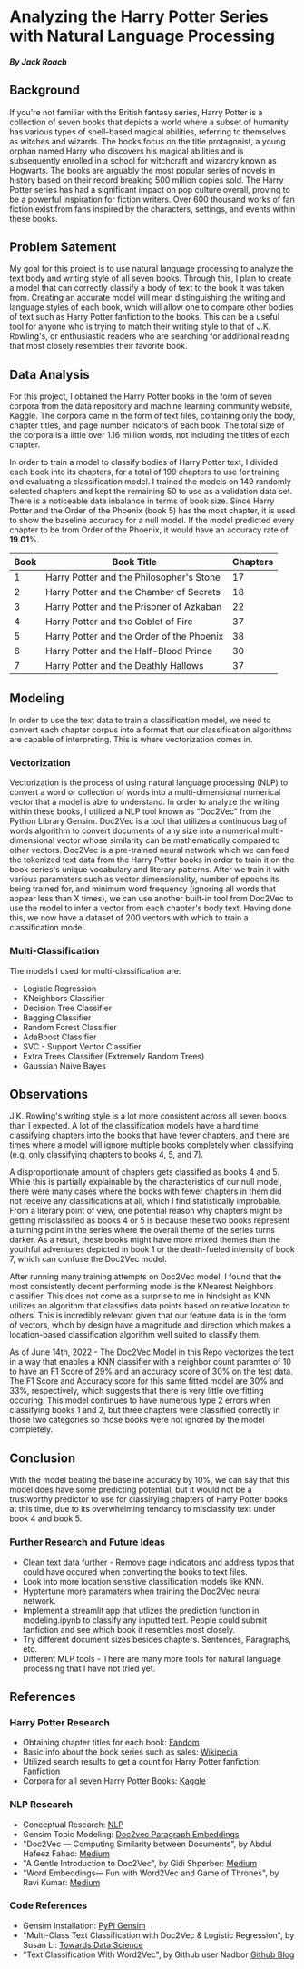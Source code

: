 # Analyzing the Harry Potter Series with Natural Language Processing
##### By Jack Roach

## Background

If you're not familiar with the British fantasy series, Harry Potter is a collection of seven books that depicts a world where a subset of humanity has various types of spell-based magical abilities, referring to themselves as witches and wizards. The books focus on the title protagonist, a young orphan named Harry who discovers his magical abilities and is subsequently enrolled in a school for witchcraft and wizardry known as Hogwarts. The books are arguably the most popular series of novels in history based on their record breaking 500 million copies sold. The Harry Potter series has had a significant impact on pop culture overall, proving to be a powerful inspiration for fiction writers. Over 600 thousand works of fan fiction exist from fans inspired by the characters, settings, and events within these books.

## Problem Satement

My goal for this project is to use natural language processing to analyze the text body and writing style of all seven books. Through this, I plan to create a model that can correctly classify a body of text to the book it was taken from. Creating an accurate model will mean distinguishing the writing and language styles of each book, which will allow one to compare other bodies of text such as Harry Potter fanfiction to the books. This can be a useful tool for anyone who is trying to match their writing style to that of J.K. Rowling's, or enthusiastic readers who are searching for additional reading that most closely resembles their favorite book.

## Data Analysis

For this project, I obtained the Harry Potter books in the form of seven corpora from the data repository and machine learning community website, Kaggle. The corpora came in the form of text files, containing only the body, chapter titles, and page number indicators of each book. The total size of the corpora is a little over 1.16 million words, not including the titles of each chapter.

In order to train a model to classify bodies of Harry Potter text, I divided each book into its chapters, for a total of 199 chapters to use for training and evaluating a classification model. I trained the models on 149 randomly selected chapters and kept the remaining 50 to use as a validation data set. There is a noticeable data inbalance in terms of book size. Since Harry Potter and the Order of the Phoenix (book 5) has the most chapter, it is used to show the baseline accuracy for a null model. If the model predicted every chapter to be from Order of the Phoenix, it would have an accuracy rate of **19.01**%.

|Book|Book Title|Chapters|
|---|---|---|
|1|Harry Potter and the Philosopher's Stone|17|
|2|Harry Potter and the Chamber of Secrets|18|
|3|Harry Potter and the Prisoner of Azkaban|22|
|4|Harry Potter and the Goblet of Fire|37|
|5|Harry Potter and the Order of the Phoenix|38|
|6|Harry Potter and the Half-Blood Prince|30|
|7|Harry Potter and the Deathly Hallows|37|
 
## Modeling

In order to use the text data to train a classification model, we need to convert each chapter corpus into a format that our classification algorithms are capable of interpreting. This is where vectorization comes in.
### Vectorization
Vectorization is the process of using natural language processing (NLP) to convert a word or collection of words into a multi-dimensional numerical vector that a model is able to understand. In order to analyze the writing within these books, I utilized a NLP tool known as “Doc2Vec” from the Python Library Gensim. Doc2Vec is a tool that utilizes a continuous bag of words algorithm to convert documents of any size into a numerical multi-dimensional vector whose similarity can be mathematically compared to other vectors. Doc2Vec is a pre-trained neural network which we can feed the tokenized text data from the Harry Potter books in order to train it on the book series's unique vocabulary and literary patterns. After we train it with various paramaters such as vector dimensionality, number of epochs its being trained for, and minimum word frequency (ignoring all words that appear less than X times), we can use another built-in tool from Doc2Vec to use the model to infer a vector from each chapter's body text. Having done this, we now have a dataset of 200 vectors with which to train a classification model.

### Multi-Classification 
The models I used for multi-classification are:
- Logistic Regression
- KNeighbors Classifier
- Decision Tree Classifier
- Bagging Classifier
- Random Forest Classifier
- AdaBoost Classifier
- SVC - Support Vector Classifier
- Extra Trees Classifier (Extremely Random Trees)
- Gaussian Naive Bayes

## Observations

J.K. Rowling's writing style is a lot more consistent across all seven books than I expected. A lot of the classification models have a hard time classifying chapters into the books that have fewer chapters, and there are times where a model will ignore multiple books completely when classifying (e.g. only classifying chapters to books 4, 5, and 7).

A disproportionate amount of chapters gets classified as books 4 and 5. While this is partially explainable by the characteristics of our null model, there were many cases where the books with fewer chapters in them did not receive any classifications at all, which I find statistically improbable. From a literary point of view, one potential reason why chapters might be getting misclassifed as books 4 or 5 is because these two books represent a turning point in the series where the overall theme of the series turns darker. As a result, these books might have more mixed themes than the youthful adventures depicted in book 1 or the death-fueled intensity of book 7, which can confuse the Doc2Vec model.

After running many training attempts on Doc2Vec model, I found that the most consistently decent performing model is the KNearest Neighbors classifier. This does not come as a surprise to me in hindsight as KNN utilizes an algorithm that classifies data points based on relative location to others. This is incredibly relevant given that our feature data is in the form of vectors, which by design have a magnitude and direction which makes a location-based classification algorithm well suited to classify them.

As of June 14th, 2022 - The Doc2Vec Model in this Repo vectorizes the text in a way that enables a KNN classifier with a neighbor count paramter of 10 to have an F1 Score of 29% and an accuracy score of 30% on the test data. The F1 Score and Accuracy score for this same fitted model are 30% and 33%, respectively, which suggests that there is very little overfitting occuring. This model continues to have numerous type 2 errors when classifying books 1 and 2, but three chapters were classified correctly in those two categories so those books were not ignored by the model completely.

## Conclusion

With the model beating the baseline accuracy by 10%, we can say that this model does have some predicting potential, but it would not be a trustworthy predictor to use for classifying chapters of Harry Potter books at this time, due to its overwhelming tendancy to misclassify text under book 4 and book 5.

### Further Research and Future Ideas
- Clean text data further - Remove page indicators and address typos that could have occured when converting the books to text files.
- Look into more location sensitive classification models like KNN.
- Hyptertune more paramaters when training the Doc2Vec neural network.
- Implement a streamlit app that utlizes the prediction function in modeling.ipynb to classify any inputted text. People could submit fanfiction and see which book it resembles most closely.
- Try different document sizes besides chapters. Sentences, Paragraphs, etc.
- Different MLP tools - There are many more tools for natural language processing that I have not tried yet.


## References

### Harry Potter Research
- Obtaining chapter titles for each book: [Fandom](https://harrypotter.fandom.com/wiki/List_of_chapters_in_the_Harry_Potter_books#Harry_Potter_and_the_Philosopher's_Stone_(23_June_1991–20_June_1992))
- Basic info about the book series such as sales: [Wikipedia](https://en.wikipedia.org/wiki/Harry_Potter)
- Utilized search results to get a count for Harry Potter fanfiction: [Fanfiction](https://www.fanfiction.net/book/Harry-Potter/)
- Corpora for all seven Harry Potter Books: [Kaggle](https://www.kaggle.com/datasets/balabaskar/harry-potter-books-corpora-part-1-7)

### NLP Research
- Conceptual Research: [NLP](https://en.wikipedia.org/wiki/Natural_language_processing)
- Gensim Topic Modeling: [Doc2vec Paragraph Embeddings](https://radimrehurek.com/gensim/models/doc2vec.html)
- "Doc2Vec — Computing Similarity between Documents", by Abdul Hafeez Fahad: [Medium](https://medium.com/red-buffer/doc2vec-computing-similarity-between-the-documents-47daf6c828cd)
- "A Gentle Introduction to Doc2Vec", by Gidi Shperber: [Medium](https://medium.com/wisio/a-gentle-introduction-to-doc2vec-db3e8c0cce5e)
- "Word Embeddings— Fun with Word2Vec and Game of Thrones", by Ravi Kumar: [Medium](https://medium.com/@khulasaandh/word-embeddings-fun-with-word2vec-and-game-of-thrones-ea4c24fcf1b8)

### Code References
- Gensim Installation: [PyPi Gensim](https://pypi.org/project/gensim/)
- "Multi-Class Text Classification with Doc2Vec & Logistic Regression", by Susan Li: [Towards Data Science](https://medium.com/towards-data-science/multi-class-text-classification-with-doc2vec-logistic-regression-9da9947b43f4)
- "Text Classification With Word2Vec", by Github user Nadbor [Github Blog](http://nadbordrozd.github.io/blog/2016/05/20/text-classification-with-word2vec/)
